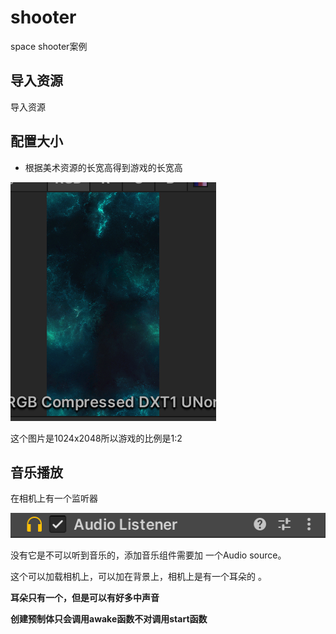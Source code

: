 # shooter

space shooter案例

## 导入资源

导入资源

## 配置大小

- 根据美术资源的长宽高得到游戏的长宽高

![image-20210217121020899](images/image-20210217121020899.png)

这个图片是1024x2048所以游戏的比例是1:2

## 音乐播放

在相机上有一个监听器

![image-20210218075746822](images/image-20210218075746822.png)

没有它是不可以听到音乐的，添加音乐组件需要加 一个Audio source。

这个可以加载相机上，可以加在背景上，相机上是有一个耳朵的 。

**耳朵只有一个，但是可以有好多中声音**

**创建预制体只会调用awake函数不对调用start函数**